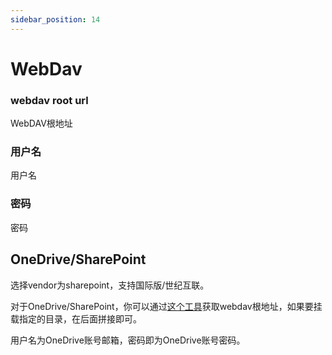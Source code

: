 ```yaml
---
sidebar_position: 14
---
```


# WebDav

### webdav root url

WebDAV根地址

### 用户名

用户名

### 密码

密码

## OneDrive/SharePoint

选择vendor为sharepoint，支持国际版/世纪互联。

对于OneDrive/SharePoint，你可以通过[这个工具](https://tool.nn.ci/onedrive/webdav)获取webdav根地址，如果要挂载指定的目录，在后面拼接即可。

用户名为OneDrive账号邮箱，密码即为OneDrive账号密码。